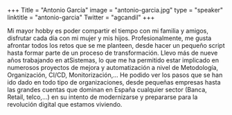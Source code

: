 +++
Title = "Antonio García"
image = "antonio-garcia.jpg"
type = "speaker"
linktitle = "antonio-garcia"
Twitter = "agcandil"
+++

Mi mayor hobby es poder compartir el tiempo con mi familia y amigos, disfrutar cada día con mi mujer y mis hijos. Profesionalmente, me gusta afrontar todos los retos que se me planteen, desde hacer un pequeño script hasta formar parte de un proceso de transformación. Llevo más de nueve años trabajando en atSistemas, lo que me ha permitido estar implicado en numerosos proyectos de mejora y automatización a nivel de Metodología, Organización, CI/CD, Monitorización,... He podido ver los pasos que se han ido dado en todo tipo de organizaciones, desde pequeñas empresas hasta las grandes cuentas que dominan en España cualquier sector (Banca, Retail, telco,...) en su intento de modernizarse y prepararse para la revolución digital que estamos viviendo.